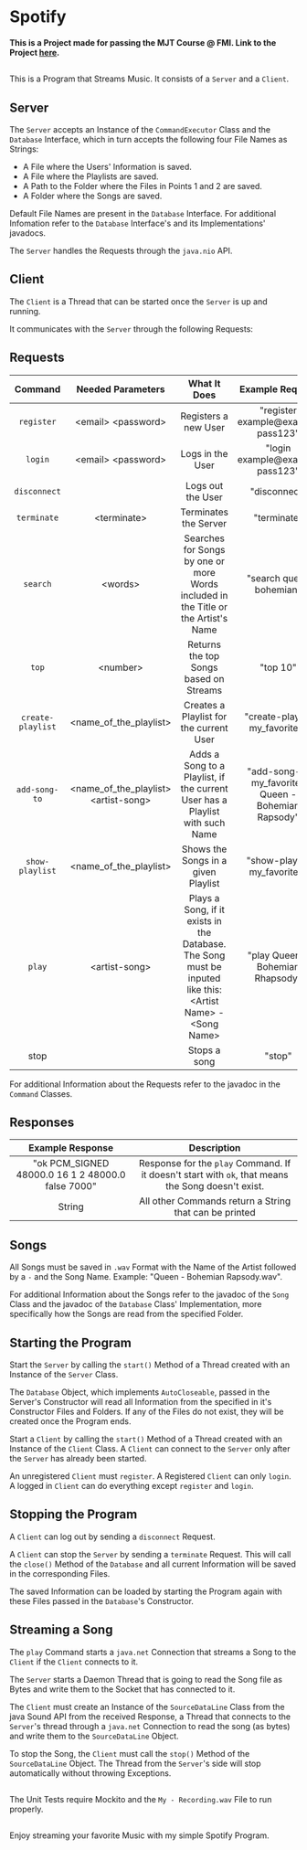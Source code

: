 # Spotify
#### This is a Project made for passing the MJT Course @ FMI. Link to the Project [here](https://github.com/fmi/java-course/blob/master/course-projects/spotify.md).
##
This is a Program that Streams Music. It consists of a `Server` and a `Client`.

## Server
The `Server` accepts an Instance of the `CommandExecutor` Class and the `Database` Interface, which in turn accepts the following four File Names as Strings:

- A File where the Users' Information is saved.
- A File where the Playlists are saved.
- A Path to the Folder where the Files in Points 1 and 2 are saved.
- A Folder where the Songs are saved.  

Default File Names are present in the `Database` Interface. For additional Infomation refer to the `Database` Interface's and its Implementations' javadocs.  

The `Server` handles the Requests through the `java.nio` API.

## Client
The `Client` is a Thread that can be started once the `Server` is up and running.  

It communicates with the `Server` through the following Requests:

## Requests
|Command|Needed Parameters|What It Does|Example Request|
|:-:|:-:|:-:|:-:|
| `register` | \<email> \<password> | Registers a new User | "register example@example pass123" |
| `login` | \<email> \<password> | Logs in the User | "login example@example pass123" |
| `disconnect` | | Logs out the User | "disconnect" |
| `terminate` | \<terminate> | Terminates the Server | "terminate" |
| `search` | \<words> | Searches for Songs by one or more Words included in the Title or the Artist's Name | "search queen bohemian"  |
| `top` | \<number> | Returns the top Songs based on Streams | "top 10" |
| `create-playlist` | \<name_of_the_playlist> | Creates a Playlist for the current User | "create-playlist my_favorites" |
| `add-song-to` | \<name_of_the_playlist> \<artist-song> | Adds a Song to a Playlist, if the current User has a Playlist with such Name | "add-song-to my_favorites Queen - Bohemian Rapsody" |
| `show-playlist` | \<name_of_the_playlist> | Shows the Songs in a given Playlist | "show-playlist my_favorites" |
| `play` | \<artist-song> | Plays a Song, if it exists in the Database. The Song must be inputed like this: \<Artist Name> - \<Song Name> | "play Queen - Bohemian Rhapsody" |
| stop | | Stops a song | "stop" |  

For additional Information about the Requests refer to the javadoc in the `Command` Classes.  

## Responses
|Example Response|Description|
|:-:|:-:|
| "ok PCM_SIGNED 48000.0 16 1 2 48000.0 false 7000" | Response for the `play` Command. If it doesn't start with `ok`, that means the Song doesn't exist. |
| String | All other Commands return a String that can be printed | 

## Songs
All Songs must be saved in `.wav` Format with the Name of the Artist followed by a `-` and the Song Name. Example: "Queen - Bohemian Rapsody.wav".  

For additional Information about the Songs refer to the javadoc of the `Song` Class and the javadoc of the `Database` Class' Implementation, more specifically how the Songs are read from the specified Folder.

## Starting the Program
Start the `Server` by calling the `start()` Method of a Thread created with an Instance of the `Server` Class.  

The `Database` Object, which implements `AutoCloseable`, passed in the Server's Constructor will read all Information from the specified in it's Constructor Files and Folders. If any of the Files do not exist, they will be created once the Program ends.  

Start a `Client` by calling the `start()` Method of a Thread created with an Instance of the `Client` Class. A `Client` can connect to the `Server` only after the `Server` has already been started.  

An unregistered `Client` must `register`. A Registered `Client` can only `login`. A logged in `Client` can do everything except `register` and `login`.

## Stopping the Program
A `Client` can log out by sending a `disconnect` Request. 

A `Client` can stop the `Server` by sending a `terminate` Request. This will call the `close()` Method of the `Database` and all current Information will be saved in the corresponding Files.  

The saved Information can be loaded by starting the Program again with these Files passed in the `Database`'s Constructor.

## Streaming a Song
The `play` Command starts a `java.net` Connection that streams a Song to the `Client` if the `Client` connects to it.  

The `Server` starts a Daemon Thread that is going to read the Song file as Bytes and write them to the Socket that has connected to it.  
  
The `Client` must create an Instance of the `SourceDataLine` Class from the java Sound API from the received Response, a Thread that connects to the `Server`'s thread through a `java.net` Connection to read the song (as bytes) and write them to the `SourceDataLine` Object.  
  
To stop the Song, the `Client` must call the `stop()` Method of the `SourceDataLine` Object. The Thread from the `Server`'s side will stop automatically without throwing Exceptions.

##
The Unit Tests require Mockito and the `My - Recording.wav` File to run properly.
##

Enjoy streaming your favorite Music with my simple Spotify Program.
